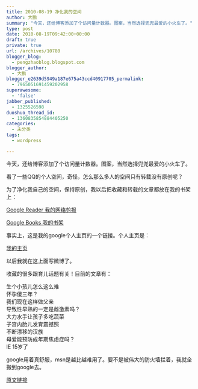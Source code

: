 ```yaml
---
title: 2010-08-19 净化我的空间
author: 大鹏
summary: "今天，还给博客添加了个访问量计数器。图案，当然选择兜兜最爱的小火车了。"
type: post
date: 2010-08-19T09:42:00+00:00
draft: true
private: true
url: /archives/10780
blogger_blog:
  - pengzhaoblog.blogspot.com
blogger_author:
  - 大鹏
blogger_e2639d5949a187e675a43ccd40917705_permalink:
  - 7965051691459202958
superawesome:
  - 'false'
jabber_published:
  - 1325526598
duoshuo_thread_id:
  - 1360835854884405250
categories:
  - 未分类
tags:
  - wordpress

---
```

今天，还给博客添加了个访问量计数器。图案，当然选择兜兜最爱的小火车了。

看了一些QQ的个人空间，奇怪，怎么那么多人的空间只有转载没有原创呢？

为了净化我自己的空间，保持原创，我以后把收藏和转载的文章都放在我的书架上：

<a rel="nofollow" href="http://www.google.com/reader/shared/16437671990295463442">Google Reader 我的网络剪报</a>

<a rel="nofollow" href="http://www.google.com/books?uid=2781696780963491124&source=gbs_lp_bookshelf_list">Google Books 我的书架</a>

事实上，这是我的google个人主页的一个链接。个人主页是：

<a rel="nofollow" href="http://www.google.com/profiles/pengzhao.net"></a><a rel="nofollow" href="http://www.google.com/profiles/102781696780963491124">我的主页</a>

以后我就在这上面写微博了。

收藏的很多跟育儿话题有关！目前的文章有：

生个小孩儿怎么这么难  
怀孕傻三年？  
我们现在这样做父亲  
导致性早熟的一定是雌激素吗？  
大力水手让孩子多吃蔬菜  
子宫内胎儿发育震撼照  
不断漂移的汉族  
母爱能预防成年期焦虑症吗？  
IE 15岁了

google用着真舒服，msn是越比越难用了。要不是被伟大的防火墙拦着，我就全搬到google去。

[原文链接](http://dapengde.com/archives/10780)

